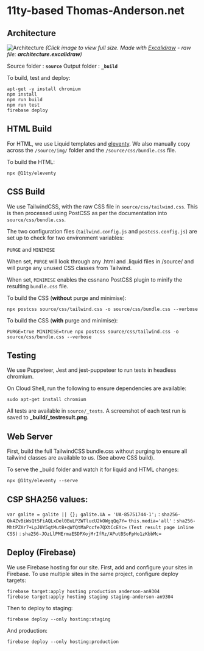 # 11ty-based Thomas-Anderson.net

## Architecture

![Architecture](https://i.ibb.co/QQ1s2Fx/thomas-anderson-net-architecture.png)
*(Click image to view full size. Made with [Excalidraw](https://excalidraw.com) - raw file: **architecture.excalidraw**)*

Source folder : **```source```**
Output folder : **```_build```**

To build, test and deploy:
```
apt-get -y install chromium
npm install
npm run build
npm run test
firebase deploy
```

## HTML Build

For HTML, we use Liquid templates and [eleventy](https:/11ty.io). We also manually copy across the ```/source/img/``` folder and the ```/source/css/bundle.css``` file.

To build the HTML:
```
npx @11ty/eleventy
```

## CSS Build

We use TailwindCSS, with the raw CSS file in ```source/css/tailwind.css```. This is then processed using PostCSS as per the documentation into ```source/css/bundle.css```.

The two configuration files (```tailwind.config.js``` and ```postcss.config.js```) are set up to check for two environment variables:

```PURGE``` and ```MINIMISE```

When set, ```PURGE``` will look through any .html and .liquid files in /source/ and will purge any unused CSS classes from Tailwind.

When set, ```MINIMISE``` enables the cssnano PostCSS plugin to minify the resulting ```bundle.css``` file.


To build the CSS (**without** purge and minimise):
```
npx postcss source/css/tailwind.css -o source/css/bundle.css --verbose
```

To build the CSS (**with** purge and minimise):
```
PURGE=true MINIMISE=true npx postcss source/css/tailwind.css -o source/css/bundle.css --verbose
```

## Testing

We use Puppeteer, Jest and jest-puppeteer to run tests in headless chromium.

On Cloud Shell, run the following to ensure dependencies are available:

```
sudo apt-get install chromium
```

All tests are available in ```source/_tests```. A screenshot of each test run is saved to **_build/_testresult.png**.

## Web Server

First, build the full TailwindCSS bundle.css without purging to ensure all tailwind classes are available to us. (See above CSS build).

To serve the _build folder and watch it for liquid and HTML changes:
```
npx @11ty/eleventy --serve
```

## CSP SHA256 values:
```var galite = galite || {}; galite.UA = 'UA-85751744-1';``` : ```sha256-Qk4ZvBiWsQt5FiAQLxDel0BuLPZWTlucU2kOWgqQq7Y=```
```this.media='all'``` : ```sha256-MhtPZXr7+LpJUY5qtMutB+qWfQtMaPccfe7QXtCcEYc=```
```(Test result page inline CSS)``` : ```sha256-JOzLlPMErmaESDPXojMrIfRz/APutBSoFpHo1zKbbMc=```

## Deploy (Firebase)

We use Firebase hosting for our site. First, add and configure your sites in Firebase. To use multiple sites in the same project, configure deploy targets:

```
firebase target:apply hosting production anderson-an9304
firebase target:apply hosting staging staging-anderson-an9304
```

Then to deploy to staging:

```
firebase deploy --only hosting:staging
```

And production:

```
firebase deploy --only hosting:production
```
